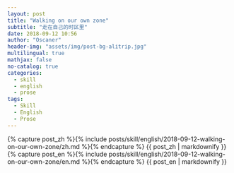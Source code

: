 ```yaml
---
layout: post
title: "Walking on our own zone"
subtitle: "走在自己的时区里"
date: 2018-09-12 10:56
author: "Oscaner"
header-img: "assets/img/post-bg-alitrip.jpg"
multilingual: true
mathjax: false
no-catalog: true
categories:
  - skill
  - english
  - prose
tags:
  - Skill
  - English
  - Prose
---
```


<!-- Chinese Version -->
<div class="zh post-container">
    {% capture post_zh %}{% include posts/skill/english/2018-09-12-walking-on-our-own-zone/zh.md %}{% endcapture %}
    {{ post_zh | markdownify }}
</div>

<!-- English Version -->
<div class="en post-container">
    {% capture post_en %}{% include posts/skill/english/2018-09-12-walking-on-our-own-zone/en.md %}{% endcapture %}
    {{ post_en | markdownify }}
</div>
